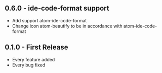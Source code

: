 ## 0.6.0 - ide-code-format support
* Add support atom-ide-code-format
* Change icon atom-beautify to be in accordance with atom-ide-code-format

## 0.1.0 - First Release
* Every feature added
* Every bug fixed
